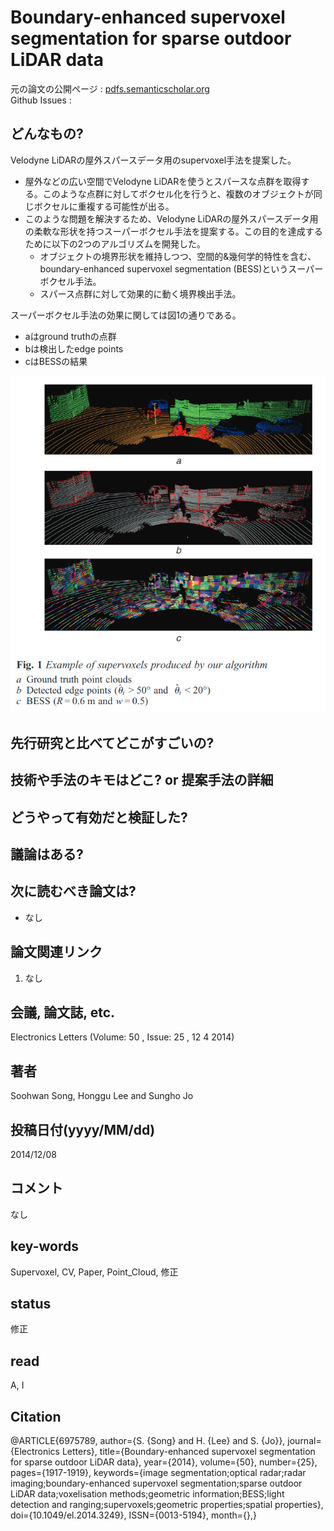 # Boundary-enhanced supervoxel segmentation for sparse outdoor LiDAR data

元の論文の公開ページ : [pdfs.semanticscholar.org](https://pdfs.semanticscholar.org/2732/6ae43ec7a6a31ecd257171b8a338053946cd.pdf)  
Github Issues : 

## どんなもの?
Velodyne LiDARの屋外スパースデータ用のsupervoxel手法を提案した。
- 屋外などの広い空間でVelodyne LiDARを使うとスパースな点群を取得する。このような点群に対してボクセル化を行うと、複数のオブジェクトが同じボクセルに重複する可能性が出る。
- このような問題を解決するため、Velodyne LiDARの屋外スパースデータ用の柔軟な形状を持つスーパーボクセル手法を提案する。この目的を達成するために以下の2つのアルゴリズムを開発した。
    - オブジェクトの境界形状を維持しつつ、空間的&幾何学的特性を含む、boundary-enhanced supervoxel segmentation (BESS)というスーパーボクセル手法。
    - スパース点群に対して効果的に動く境界検出手法。

スーパーボクセル手法の効果に関しては図1の通りである。
- aはground truthの点群
- bは検出したedge points
- cはBESSの結果

![fig1](img/BSSfSOLD/fig1.png)

## 先行研究と比べてどこがすごいの?


## 技術や手法のキモはどこ? or 提案手法の詳細

## どうやって有効だと検証した?

## 議論はある?

## 次に読むべき論文は?
- なし

## 論文関連リンク
1. なし

## 会議, 論文誌, etc.
Electronics Letters (Volume: 50 , Issue: 25 , 12 4 2014)

## 著者
Soohwan Song, Honggu Lee and Sungho Jo

## 投稿日付(yyyy/MM/dd)
2014/12/08

## コメント
なし

## key-words
Supervoxel, CV, Paper, Point_Cloud, 修正

## status
修正

## read
A, I

## Citation
@ARTICLE{6975789,
author={S. {Song} and H. {Lee} and S. {Jo}},
journal={Electronics Letters},
title={Boundary-enhanced supervoxel segmentation for sparse outdoor LiDAR data},
year={2014},
volume={50},
number={25},
pages={1917-1919},
keywords={image segmentation;optical radar;radar imaging;boundary-enhanced supervoxel segmentation;sparse outdoor LiDAR data;voxelisation methods;geometric information;BESS;light detection and ranging;supervoxels;geometric properties;spatial properties},
doi={10.1049/el.2014.3249},
ISSN={0013-5194},
month={},}
